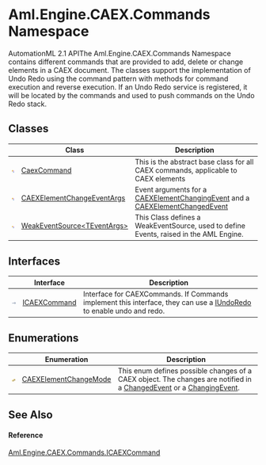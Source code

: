 Aml.Engine.CAEX.Commands Namespace
==================================
AutomationML 2.1 APIThe Aml.Engine.CAEX.Commands Namespace contains different commands that are provided to add, delete or change elements in a CAEX document. The classes support the implementation of Undo Redo using the command pattern with methods for command execution and reverse execution. If an Undo Redo service is registered, it will be located by the commands and used to push commands on the Undo Redo stack.


Classes
-------

                | Class                               | Description                                                                            
--------------- | ----------------------------------- | -------------------------------------------------------------------------------------- 
![Public class] | [CaexCommand][1]                    | This is the abstract base class for all CAEX commands, applicable to CAEX elements     
![Public class] | [CAEXElementChangeEventArgs][2]     | Event arguments for a [CAEXElementChangingEvent][3] and a [CAEXElementChangedEvent][4] 
![Public class] | [WeakEventSource&lt;TEventArgs>][5] | This Class defines a WeakEventSource, used to define Events, raised in the AML Engine. 


Interfaces
----------

                    | Interface         | Description                                                                                                              
------------------- | ----------------- | ------------------------------------------------------------------------------------------------------------------------ 
![Public interface] | [ICAEXCommand][6] | Interface for CAEXCommands. If Commands implement this interface, they can use a [IUndoRedo][7] to enable undo and redo. 


Enumerations
------------

                      | Enumeration                | Description                                                                                                                   
--------------------- | -------------------------- | ----------------------------------------------------------------------------------------------------------------------------- 
![Public enumeration] | [CAEXElementChangeMode][8] | This enum defines possible changes of a CAEX object. The changes are notified in a [ChangedEvent][8] or a [ChangingEvent][8]. 


See Also
--------

#### Reference
[Aml.Engine.CAEX.Commands.ICAEXCommand][6]  

[1]: CaexCommand/README.md
[2]: CAEXElementChangeEventArgs/README.md
[3]: CaexCommand/CAEXElementChangingEvent.md
[4]: CaexCommand/CAEXElementChangedEvent.md
[5]: WeakEventSource_1/README.md
[6]: ICAEXCommand/README.md
[7]: ../Aml.Engine.Services.Interfaces/IUndoRedo/README.md
[8]: CAEXElementChangeMode/README.md
[9]: https://www.automationml.org
[10]: ../icons/logoShade.png
[Public class]: ../icons/pubclass.gif "Public class"
[Public interface]: ../icons/pubinterface.gif "Public interface"
[Public enumeration]: ../icons/pubenumeration.gif "Public enumeration"